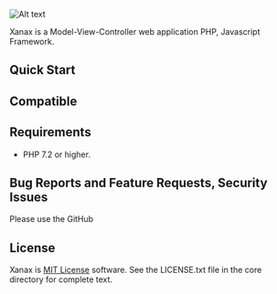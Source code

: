 
![Alt text](https://github.com/kdps/Xanax/blob/master/Logo/logo.png)

Xanax is a Model-View-Controller web application PHP, Javascript Framework.

Quick Start
------------

Compatible
------------

Requirements
------------
- PHP 7.2 or higher.

Bug Reports and Feature Requests, Security Issues
-------------------------------------------------
Please use the GitHub

License
-------
Xanax is [MIT License](https://en.wikipedia.org/wiki/MIT_License) software. See the LICENSE.txt file in the core directory for complete text.
